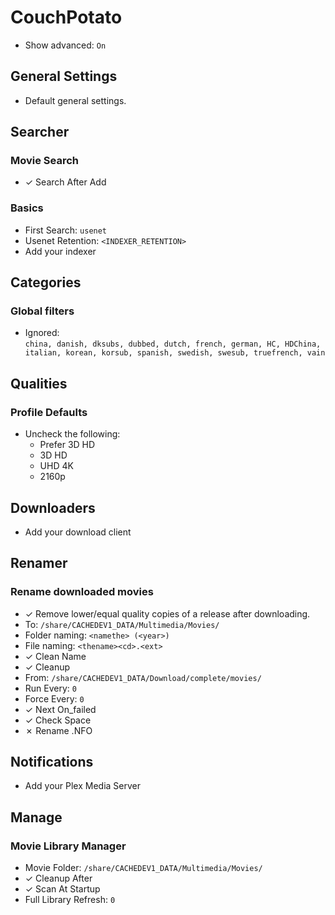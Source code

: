 # CouchPotato

* Show advanced: `On`

## General Settings

  * Default general settings.

## Searcher

### Movie Search

  * ✓ Search After Add

### Basics

  * First Search: `usenet`
  * Usenet Retention: `<INDEXER_RETENTION>`
  * Add your indexer

## Categories

### Global filters

  * Ignored:<br>
    `china, danish, dksubs, dubbed, dutch, french, german, HC, HDChina, italian,
     korean, korsub, spanish, swedish, swesub, truefrench, vain`

## Qualities

### Profile Defaults

  * Uncheck the following:
    * Prefer 3D HD
    * 3D HD
    * UHD 4K
    * 2160p

## Downloaders

  * Add your download client

## Renamer

### Rename downloaded movies

  * ✓ Remove lower/equal quality copies of a release after downloading.
  * To: `/share/CACHEDEV1_DATA/Multimedia/Movies/`
  * Folder naming: `<namethe> (<year>)`
  * File naming: `<thename><cd>.<ext>`
  * ✓ Clean Name
  * ✓ Cleanup
  * From: `/share/CACHEDEV1_DATA/Download/complete/movies/`
  * Run Every: `0`
  * Force Every: `0`
  * ✓ Next On_failed
  * ✓ Check Space
  * ✗ Rename .NFO

## Notifications

  * Add your Plex Media Server

## Manage

### Movie Library Manager

  * Movie Folder: `/share/CACHEDEV1_DATA/Multimedia/Movies/`
  * ✓ Cleanup After
  * ✓ Scan At Startup
  * Full Library Refresh: `0`

